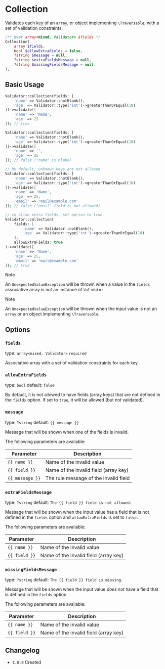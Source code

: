 # Collection

Validates each key of an `array`, or object implementing `\Traversable`, with a set of validation constraints.

```php
/** @var array<mixed, Validator> $fields */
Collection(
    array $fields, 
    bool $allowExtraFields = false,
    ?string $message = null,
    ?string $extraFieldsMessage = null,
    ?string $missingFieldsMessage = null
);
```

## Basic Usage

```php
Validator::collection(fields: [
    'name' => Validator::notBlank(),
    'age' => Validator::type('int')->greaterThanOrEqual(18)
])->validate([
    'name' => 'Name',
    'age' => 25
]); // true

Validator::collection(fields: [
    'name' => Validator::notBlank(),
    'age' => Validator::type('int')->greaterThanOrEqual(18)
])->validate([
    'name' => '',
    'age' => 25
]); // false ("name" is blank)

// by default, unknown keys are not allowed
Validator::collection(fields: [
    'name' => Validator::notBlank(),
    'age' => Validator::type('int')->greaterThanOrEqual(18)
])->validate([
    'name' => 'Name',
    'age' => 25,
    'email' => 'mail@example.com'
]); // false ("email" field is not allowed)

// to allow extra fields, set option to true
Validator::collection(
    fields: [
        'name' => Validator::notBlank(),
        'age' => Validator::type('int')->greaterThanOrEqual(18)
    ], 
    allowExtraFields: true
)->validate([
    'name' => 'Name',
    'age' => 25,
    'email' => 'mail@example.com'
]); // true
```

> [!NOTE]
> An `UnexpectedValueException` will be thrown when a value in the `fields` associative array is not an instance of `Validator`.

> [!NOTE]
> An `UnexpectedValueException` will be thrown when the input value is not an `array` or an object implementing `\Traversable`.

## Options

### `fields`

type: `array<mixed, Validator>` `required`

Associative array with a set of validation constraints for each key.

### `allowExtraFields`

type: `bool` default: `false`

By default, it is not allowed to have fields (array keys) that are not defined in the `fields` option.
If set to `true`, it will be allowed (but not validated).

### `message`

type: `?string` default: `{{ message }}`

Message that will be shown when one of the fields is invalid.

The following parameters are available:

| Parameter       | Description                           |
|-----------------|---------------------------------------|
| `{{ name }}`    | Name of the invalid value             |
| `{{ field }}`   | Name of the invalid field (array key) |
| `{{ message }}` | The rule message of the invalid field |

### `extraFieldsMessage`

type: `?string` default: `The {{ field }} field is not allowed.`

Message that will be shown when the input value has a field that is not defined in the `fields` option
and `allowExtraFields` is set to `false`.

The following parameters are available:

| Parameter       | Description                           |
|-----------------|---------------------------------------|
| `{{ name }}`    | Name of the invalid value             |
| `{{ field }}`   | Name of the invalid field (array key) |

### `missingFieldsMessage`

type: `?string` default: `The {{ field }} field is missing.`

Message that will be shown when the input value *does not* have a field that is defined in the `fields` option.

The following parameters are available:

| Parameter       | Description                           |
|-----------------|---------------------------------------|
| `{{ name }}`    | Name of the invalid value             |
| `{{ field }}`   | Name of the invalid field (array key) |

## Changelog

- `1.0.0` Created